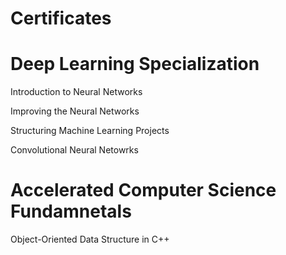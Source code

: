 # Certificates

# Deep Learning Specialization
  
  Introduction to Neural Networks
  
  Improving the Neural Networks
  
  Structuring Machine Learning Projects
  
  Convolutional Neural Netowrks
  
 
 # Accelerated Computer Science Fundamnetals
 
  Object-Oriented Data Structure in C++
